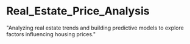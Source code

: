 # Real_Estate_Price_Analysis
"Analyzing real estate trends and building predictive models to explore factors influencing housing prices."
